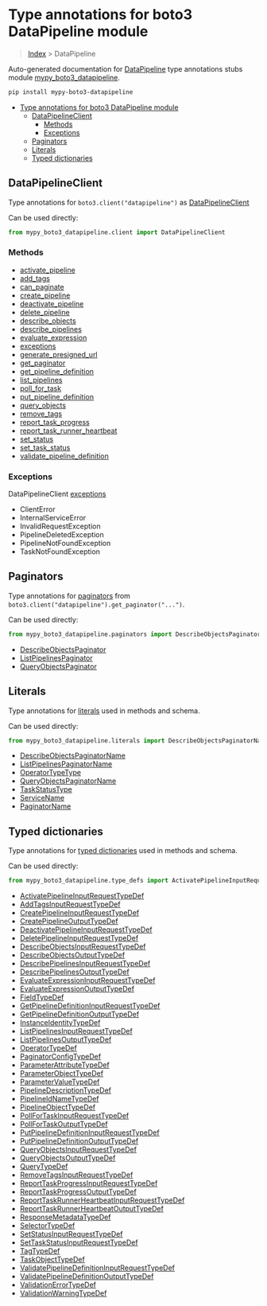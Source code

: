 # Type annotations for boto3 DataPipeline module

> [Index](..) > DataPipeline

Auto-generated documentation for
[DataPipeline](https://boto3.amazonaws.com/v1/documentation/api/latest/reference/services/datapipeline.html#DataPipeline)
type annotations stubs module
[mypy_boto3_datapipeline](https://pypi.org/project/mypy-boto3-datapipeline/).

```bash
pip install mypy-boto3-datapipeline
```

- [Type annotations for boto3 DataPipeline module](#type-annotations-for-boto3-datapipeline-module)
  - [DataPipelineClient](#datapipelineclient)
    - [Methods](#methods)
    - [Exceptions](#exceptions)
  - [Paginators](#paginators)
  - [Literals](#literals)
  - [Typed dictionaries](#typed-dictionaries)

## DataPipelineClient

Type annotations for `boto3.client("datapipeline")` as
[DataPipelineClient](./client.md)

Can be used directly:

```python
from mypy_boto3_datapipeline.client import DataPipelineClient
```

### Methods

- [activate_pipeline](./client.md#activate_pipeline)
- [add_tags](./client.md#add_tags)
- [can_paginate](./client.md#can_paginate)
- [create_pipeline](./client.md#create_pipeline)
- [deactivate_pipeline](./client.md#deactivate_pipeline)
- [delete_pipeline](./client.md#delete_pipeline)
- [describe_objects](./client.md#describe_objects)
- [describe_pipelines](./client.md#describe_pipelines)
- [evaluate_expression](./client.md#evaluate_expression)
- [exceptions](./client.md#exceptions)
- [generate_presigned_url](./client.md#generate_presigned_url)
- [get_paginator](./client.md#get_paginator)
- [get_pipeline_definition](./client.md#get_pipeline_definition)
- [list_pipelines](./client.md#list_pipelines)
- [poll_for_task](./client.md#poll_for_task)
- [put_pipeline_definition](./client.md#put_pipeline_definition)
- [query_objects](./client.md#query_objects)
- [remove_tags](./client.md#remove_tags)
- [report_task_progress](./client.md#report_task_progress)
- [report_task_runner_heartbeat](./client.md#report_task_runner_heartbeat)
- [set_status](./client.md#set_status)
- [set_task_status](./client.md#set_task_status)
- [validate_pipeline_definition](./client.md#validate_pipeline_definition)

### Exceptions

DataPipelineClient [exceptions](./client.md#exceptions)

- ClientError
- InternalServiceError
- InvalidRequestException
- PipelineDeletedException
- PipelineNotFoundException
- TaskNotFoundException

## Paginators

Type annotations for [paginators](./paginators.md) from
`boto3.client("datapipeline").get_paginator("...")`.

Can be used directly:

```python
from mypy_boto3_datapipeline.paginators import DescribeObjectsPaginator, ...
```

- [DescribeObjectsPaginator](./paginators.md#describeobjectspaginator)
- [ListPipelinesPaginator](./paginators.md#listpipelinespaginator)
- [QueryObjectsPaginator](./paginators.md#queryobjectspaginator)

## Literals

Type annotations for [literals](./literals.md) used in methods and schema.

Can be used directly:

```python
from mypy_boto3_datapipeline.literals import DescribeObjectsPaginatorName, ...
```

- [DescribeObjectsPaginatorName](./literals.md#describeobjectspaginatorname)
- [ListPipelinesPaginatorName](./literals.md#listpipelinespaginatorname)
- [OperatorTypeType](./literals.md#operatortypetype)
- [QueryObjectsPaginatorName](./literals.md#queryobjectspaginatorname)
- [TaskStatusType](./literals.md#taskstatustype)
- [ServiceName](./literals.md#servicename)
- [PaginatorName](./literals.md#paginatorname)

## Typed dictionaries

Type annotations for [typed dictionaries](./type_defs.md) used in methods and
schema.

Can be used directly:

```python
from mypy_boto3_datapipeline.type_defs import ActivatePipelineInputRequestTypeDef, ...
```

- [ActivatePipelineInputRequestTypeDef](./type_defs.md#activatepipelineinputrequesttypedef)
- [AddTagsInputRequestTypeDef](./type_defs.md#addtagsinputrequesttypedef)
- [CreatePipelineInputRequestTypeDef](./type_defs.md#createpipelineinputrequesttypedef)
- [CreatePipelineOutputTypeDef](./type_defs.md#createpipelineoutputtypedef)
- [DeactivatePipelineInputRequestTypeDef](./type_defs.md#deactivatepipelineinputrequesttypedef)
- [DeletePipelineInputRequestTypeDef](./type_defs.md#deletepipelineinputrequesttypedef)
- [DescribeObjectsInputRequestTypeDef](./type_defs.md#describeobjectsinputrequesttypedef)
- [DescribeObjectsOutputTypeDef](./type_defs.md#describeobjectsoutputtypedef)
- [DescribePipelinesInputRequestTypeDef](./type_defs.md#describepipelinesinputrequesttypedef)
- [DescribePipelinesOutputTypeDef](./type_defs.md#describepipelinesoutputtypedef)
- [EvaluateExpressionInputRequestTypeDef](./type_defs.md#evaluateexpressioninputrequesttypedef)
- [EvaluateExpressionOutputTypeDef](./type_defs.md#evaluateexpressionoutputtypedef)
- [FieldTypeDef](./type_defs.md#fieldtypedef)
- [GetPipelineDefinitionInputRequestTypeDef](./type_defs.md#getpipelinedefinitioninputrequesttypedef)
- [GetPipelineDefinitionOutputTypeDef](./type_defs.md#getpipelinedefinitionoutputtypedef)
- [InstanceIdentityTypeDef](./type_defs.md#instanceidentitytypedef)
- [ListPipelinesInputRequestTypeDef](./type_defs.md#listpipelinesinputrequesttypedef)
- [ListPipelinesOutputTypeDef](./type_defs.md#listpipelinesoutputtypedef)
- [OperatorTypeDef](./type_defs.md#operatortypedef)
- [PaginatorConfigTypeDef](./type_defs.md#paginatorconfigtypedef)
- [ParameterAttributeTypeDef](./type_defs.md#parameterattributetypedef)
- [ParameterObjectTypeDef](./type_defs.md#parameterobjecttypedef)
- [ParameterValueTypeDef](./type_defs.md#parametervaluetypedef)
- [PipelineDescriptionTypeDef](./type_defs.md#pipelinedescriptiontypedef)
- [PipelineIdNameTypeDef](./type_defs.md#pipelineidnametypedef)
- [PipelineObjectTypeDef](./type_defs.md#pipelineobjecttypedef)
- [PollForTaskInputRequestTypeDef](./type_defs.md#pollfortaskinputrequesttypedef)
- [PollForTaskOutputTypeDef](./type_defs.md#pollfortaskoutputtypedef)
- [PutPipelineDefinitionInputRequestTypeDef](./type_defs.md#putpipelinedefinitioninputrequesttypedef)
- [PutPipelineDefinitionOutputTypeDef](./type_defs.md#putpipelinedefinitionoutputtypedef)
- [QueryObjectsInputRequestTypeDef](./type_defs.md#queryobjectsinputrequesttypedef)
- [QueryObjectsOutputTypeDef](./type_defs.md#queryobjectsoutputtypedef)
- [QueryTypeDef](./type_defs.md#querytypedef)
- [RemoveTagsInputRequestTypeDef](./type_defs.md#removetagsinputrequesttypedef)
- [ReportTaskProgressInputRequestTypeDef](./type_defs.md#reporttaskprogressinputrequesttypedef)
- [ReportTaskProgressOutputTypeDef](./type_defs.md#reporttaskprogressoutputtypedef)
- [ReportTaskRunnerHeartbeatInputRequestTypeDef](./type_defs.md#reporttaskrunnerheartbeatinputrequesttypedef)
- [ReportTaskRunnerHeartbeatOutputTypeDef](./type_defs.md#reporttaskrunnerheartbeatoutputtypedef)
- [ResponseMetadataTypeDef](./type_defs.md#responsemetadatatypedef)
- [SelectorTypeDef](./type_defs.md#selectortypedef)
- [SetStatusInputRequestTypeDef](./type_defs.md#setstatusinputrequesttypedef)
- [SetTaskStatusInputRequestTypeDef](./type_defs.md#settaskstatusinputrequesttypedef)
- [TagTypeDef](./type_defs.md#tagtypedef)
- [TaskObjectTypeDef](./type_defs.md#taskobjecttypedef)
- [ValidatePipelineDefinitionInputRequestTypeDef](./type_defs.md#validatepipelinedefinitioninputrequesttypedef)
- [ValidatePipelineDefinitionOutputTypeDef](./type_defs.md#validatepipelinedefinitionoutputtypedef)
- [ValidationErrorTypeDef](./type_defs.md#validationerrortypedef)
- [ValidationWarningTypeDef](./type_defs.md#validationwarningtypedef)
